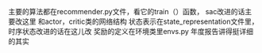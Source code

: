 主要的算法都在recommender.py文件，看它的train（）函数， sac改进的话主要改这里
和actor，critic类的网络结构
状态表示在state_representation文件里，时序状态改进的话在这儿改
奖励的定义在环境类里envs.py
年度报告讲得挺详细的其实
